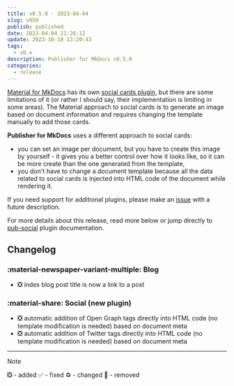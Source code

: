 ```yaml
---
title: v0.5.0 - 2023-04-04
slug: v050
publish: published
date: 2023-04-04 21:26:12
update: 2023-10-10 13:20:43
tags:
  - v0.x
description: Publisher for MkDocs v0.5.0
categories:
  - release
---
```


[Material for MkDocs](https://squidfunk.github.io/mkdocs-material/) has its own [social cards plugin](https://squidfunk.github.io/mkdocs-material/setup/setting-up-social-cards/?h=social), but there are some limitations of it (or rather I should say, their implementation is limiting in some areas). The Material approach to social cards is to generate an image based on document information and requires changing the template manually to add those cards.

**Publisher for MkDocs** uses a different approach to social cards:

- you can set an image per document, but you have to create this image by yourself - it gives you a better control over how it looks like, so it can be more create than the one generated from the template,
- you don't have to change a document template because all the data related to social cards is injected into HTML code of the document while rendering it.

If you need support for additional plugins, please make an [issue](https://github.com/mkusz/mkdocs-publisher/issues) with a future description.

For more details about this release, read more below or jump directly to [pub-social](../02_setup/03_seo_and_sharing/01_setting-up-social-cards.md) plugin documentation.

<!-- more -->

## Changelog

### :material-newspaper-variant-multiple: Blog

- ❎ index blog post title is now a link to a post

### :material-share: Social (new plugin)

- ❎ automatic addition of Open Graph tags directly into HTML code (no template modification is needed) based on document meta
- ❎ automatic addition of Twitter tags directly into HTML code (no template modification is needed) based on document meta

---

> [!note]
> ❎ - added ✅ - fixed ♻️️ - changed 🚫 - removed
